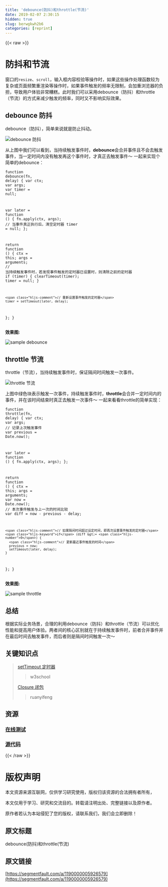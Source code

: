 ```yaml
---
title: 'debounce(防抖)和throttle(节流)' 
date: 2019-02-07 2:30:15
hidden: true
slug: berwgkwh2b6
categories: [reprint]
---
```


{{< raw >}}

                    
<h1 id="articleHeader0">防抖和节流</h1>
<p>窗口的<code>resize</code>、<code>scroll</code>，输入框内容校验等操作时，如果这些操作处理函数较为复杂或页面频繁重渲染等操作时，如果事件触发的频率无限制，会加重浏览器的负担，导致用户体验非常糟糕。此时我们可以采用debounce（防抖）和throttle（节流）的方式来减少触发的频率，同时又不影响实际效果。</p>
<h2 id="articleHeader1">debounce 防抖</h2>
<p>debounce（防抖），简单来说就是防止抖动。</p>
<p><span class="img-wrap"><img data-src="/img/bVy1VN" src="https://static.alili.tech/img/bVy1VN" alt="debounce 防抖" title="debounce 防抖" style="cursor: pointer; display: inline;"></span></p>
<p>从上图中我们可以看到，当持续触发事件时，<strong>debounce</strong>会合并事件且不会去触发事件，当一定时间内没有触发再这个事件时，才真正去触发事件～ 一起来实现个简单的debounce：</p>
<div class="widget-codetool" style="display:none;">
      <div class="widget-codetool--inner">
      <span class="selectCode code-tool" data-toggle="tooltip" data-placement="top" title="" data-original-title="全选"></span>
      <span type="button" class="copyCode code-tool" data-toggle="tooltip" data-placement="top" data-clipboard-text="function debounce(fn, delay) {
  var ctx;
  var args;
  var timer = null;

  var later = function () {
    fn.apply(ctx, args);
    // 当事件真正执行后，清空定时器
    timer = null;
  };

  return function () {
    ctx = this;
    args = arguments;
    // 当持续触发事件时，若发现事件触发的定时器已设置时，则清除之前的定时器
    if (timer) {
      clearTimeout(timer);
      timer = null;
    }

    // 重新设置事件触发的定时器
    timer = setTimeout(later, delay);
  };
}" title="" data-original-title="复制"></span>
      <span type="button" class="saveToNote code-tool" data-toggle="tooltip" data-placement="top" title="" data-original-title="放进笔记"></span>
      </div>
      </div><pre class="javascript hljs"><code class="js"><span class="hljs-function"><span class="hljs-keyword">function</span> <span class="hljs-title">debounce</span>(<span class="hljs-params">fn, delay</span>) </span>{
  <span class="hljs-keyword">var</span> ctx;
  <span class="hljs-keyword">var</span> args;
  <span class="hljs-keyword">var</span> timer = <span class="hljs-literal">null</span>;

  <span class="hljs-keyword">var</span> later = <span class="hljs-function"><span class="hljs-keyword">function</span> (<span class="hljs-params"></span>) </span>{
    fn.apply(ctx, args);
    <span class="hljs-comment">// 当事件真正执行后，清空定时器</span>
    timer = <span class="hljs-literal">null</span>;
  };

  <span class="hljs-keyword">return</span> <span class="hljs-function"><span class="hljs-keyword">function</span> (<span class="hljs-params"></span>) </span>{
    ctx = <span class="hljs-keyword">this</span>;
    args = <span class="hljs-built_in">arguments</span>;
    <span class="hljs-comment">// 当持续触发事件时，若发现事件触发的定时器已设置时，则清除之前的定时器</span>
    <span class="hljs-keyword">if</span> (timer) {
      clearTimeout(timer);
      timer = <span class="hljs-literal">null</span>;
    }

    <span class="hljs-comment">// 重新设置事件触发的定时器</span>
    timer = setTimeout(later, delay);
  };
}</code></pre>
<p><strong>效果图:</strong></p>
<p><span class="img-wrap"><img data-src="/img/bVy1VP" src="https://static.alili.tech/img/bVy1VP" alt="sample debounce" title="sample debounce" style="cursor: pointer; display: inline;"></span></p>
<h2 id="articleHeader2">throttle 节流</h2>
<p>throttle（节流），当持续触发事件时，保证隔间时间触发一次事件。</p>
<p><span class="img-wrap"><img data-src="/img/bVy1VS" src="https://static.alili.tech/img/bVy1VS" alt="throttle 节流" title="throttle 节流" style="cursor: pointer; display: inline;"></span></p>
<p>上图中绿色块表示触发一次事件，持续触发事件时，<strong>throttle</strong>会合并一定时间内的事件，并在该时间结束时真正去触发一次事件～ 一起来看看throttle的简单实现：</p>
<div class="widget-codetool" style="display:none;">
      <div class="widget-codetool--inner">
      <span class="selectCode code-tool" data-toggle="tooltip" data-placement="top" title="" data-original-title="全选"></span>
      <span type="button" class="copyCode code-tool" data-toggle="tooltip" data-placement="top" data-clipboard-text="function throttle(fn, delay) {
  var ctx;
  var args;
  // 记录上次触发事件
  var previous = Date.now();

  var later = function () {
    fn.apply(ctx, args);
  };

  return function () {
    ctx = this;
    args = arguments;
    var now = Date.now();
    // 本次事件触发与上一次的时间比较
    var diff = now - previous - delay;

    // 如果隔间时间超过设定时间，即再次设置事件触发的定时器
    if (diff >= 0) {
      // 更新最近事件触发的时间
      previous = now;
      setTimeout(later, delay);
    }
  };
}" title="" data-original-title="复制"></span>
      <span type="button" class="saveToNote code-tool" data-toggle="tooltip" data-placement="top" title="" data-original-title="放进笔记"></span>
      </div>
      </div><pre class="javascript hljs"><code class="js"><span class="hljs-function"><span class="hljs-keyword">function</span> <span class="hljs-title">throttle</span>(<span class="hljs-params">fn, delay</span>) </span>{
  <span class="hljs-keyword">var</span> ctx;
  <span class="hljs-keyword">var</span> args;
  <span class="hljs-comment">// 记录上次触发事件</span>
  <span class="hljs-keyword">var</span> previous = <span class="hljs-built_in">Date</span>.now();

  <span class="hljs-keyword">var</span> later = <span class="hljs-function"><span class="hljs-keyword">function</span> (<span class="hljs-params"></span>) </span>{
    fn.apply(ctx, args);
  };

  <span class="hljs-keyword">return</span> <span class="hljs-function"><span class="hljs-keyword">function</span> (<span class="hljs-params"></span>) </span>{
    ctx = <span class="hljs-keyword">this</span>;
    args = <span class="hljs-built_in">arguments</span>;
    <span class="hljs-keyword">var</span> now = <span class="hljs-built_in">Date</span>.now();
    <span class="hljs-comment">// 本次事件触发与上一次的时间比较</span>
    <span class="hljs-keyword">var</span> diff = now - previous - delay;

    <span class="hljs-comment">// 如果隔间时间超过设定时间，即再次设置事件触发的定时器</span>
    <span class="hljs-keyword">if</span> (diff &gt;= <span class="hljs-number">0</span>) {
      <span class="hljs-comment">// 更新最近事件触发的时间</span>
      previous = now;
      setTimeout(later, delay);
    }
  };
}</code></pre>
<p><strong>效果图:</strong></p>
<p><span class="img-wrap"><img data-src="/img/bVy1VX" src="https://static.alili.tech/img/bVy1VX" alt="sample throttle" title="sample throttle" style="cursor: pointer; display: inline;"></span></p>
<h2 id="articleHeader3">总结</h2>
<p>根据实际业务场景，合理的利用debounce（防抖）和throttle（节流）可以优化性能和提高用户体验。两者间的核心区别就在于持续触发事件时，前者合并事件并在最后时间去触发事件，而后者则是隔间时间触发一次～</p>
<h2 id="articleHeader4">关键知识点</h2>
<blockquote>
<p><a href="http://www.w3school.com.cn/jsref/met_win_settimeout.asp" rel="nofollow noreferrer" target="_blank">setTimeout 定时器</a></p>
<blockquote><p>w3school</p></blockquote>
<p><a href="http://www.ruanyifeng.com/blog/2009/08/learning_javascript_closures.html" rel="nofollow noreferrer" target="_blank">Closure 闭包</a></p>
<blockquote><p>ruanyifeng</p></blockquote>
</blockquote>
<h2 id="articleHeader5">资源</h2>
<h3 id="articleHeader6"><a href="http://ipluser.github.io/speechless/public/view/js/debounce-throttle.html" rel="nofollow noreferrer" target="_blank">在线测试</a></h3>
<h3 id="articleHeader7"><a href="https://github.com/ipluser/speechless/blob/gh-pages/public/view/js/debounce-throttle.html" rel="nofollow noreferrer" target="_blank">源代码</a></h3>

                
{{< /raw >}}

# 版权声明
本文资源来源互联网，仅供学习研究使用，版权归该资源的合法拥有者所有，

本文仅用于学习、研究和交流目的。转载请注明出处、完整链接以及原作者。

原作者若认为本站侵犯了您的版权，请联系我们，我们会立即删除！

## 原文标题
debounce(防抖)和throttle(节流)

## 原文链接
[https://segmentfault.com/a/1190000005926579](https://segmentfault.com/a/1190000005926579)

